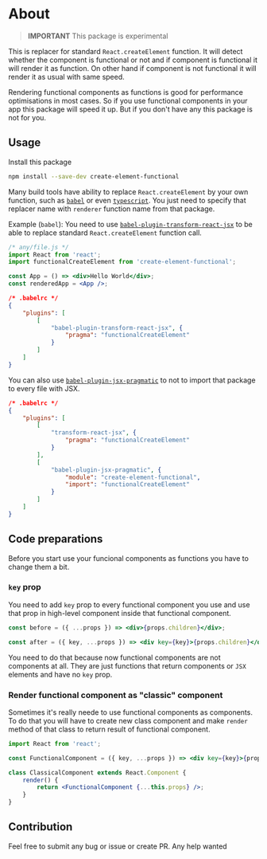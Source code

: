 # About

> __IMPORTANT__ This package is experimental

This is replacer for standard `React.createElement` function. It will detect whether the component is functional or not and if component is functional it will render it as function. On other hand if component is not functional it will render it as usual with same speed.

Rendering functional components as functions is good for performance optimisations in most cases. So if you use functional components in your app this package will speed it up. But if you don't have any this package is not for you.

## Usage
Install this package
```bash
npm install --save-dev create-element-functional
```

Many build tools have ability to replace `React.createElement` by your own function, such as [`babel`](https://www.npmjs.com/package/babel) or even [`typescript`](https://www.npmjs.com/package/typescript). You just need to specify that replacer name with `renderer` function name from that package.

Example (`babel`):
You need to use [`babel-plugin-transform-react-jsx`](https://www.npmjs.com/package/babel-plugin-transform-react-jsx) to be able to replace standard `React.createElement` function call.
```jsx
/* any/file.js */
import React from 'react';
import functionalCreateElement from 'create-element-functional';

const App = () => <div>Hello World</div>;
const renderedApp = <App />;
```
```json
/* .babelrc */
{
    "plugins": [
        [
            "babel-plugin-transform-react-jsx", {
                "pragma": "functionalCreateElement"
            }
        ]
    ]
}
```

You can also use [`babel-plugin-jsx-pragmatic`](https://www.npmjs.com/package/babel-plugin-jsx-pragmatic) to not to import that package to every file with JSX.
```json
/* .babelrc */
{
    "plugins": [
        [
            "transform-react-jsx", {
                "pragma": "functionalCreateElement"
            }
        ],
        [
            "babel-plugin-jsx-pragmatic", {
                "module": "create-element-functional",
                "import": "functionalCreateElement"
            }
        ]
    ]
}
```

## Code preparations
Before you start use your funcional components as functions you have to change them a bit.

### `key` prop
You need to add `key` prop to every functional component you use and use that prop in high-level component inside that functional component.

```jsx
const before = ({ ...props }) => <div>{props.children}</div>;

const after = ({ key, ...props }) => <div key={key}>{props.children}</div>;
```

You need to do that because now functional components are not components at all. They are just functions that return components or `JSX` elements and have no `key` prop.

### Render functional component as "classic" component
Sometimes it's really neede to use functional components as components. To do that you will have to create new class component and make `render` method of that class to return result of functional component.
```jsx
import React from 'react';

const FunctionalComponent = ({ key, ...props }) => <div key={key}>{props.children}</div>;

class ClassicalComponent extends React.Component {
    render() {
        return <FunctionalComponent {...this.props} />;
    }
}
```

## Contribution
Feel free to submit any bug or issue or create PR. Any help wanted